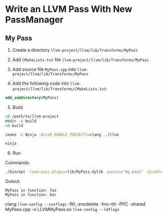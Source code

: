 # Write an LLVM Pass With New PassManager

## My Pass

1. Create a directory `llvm-project/llvm/lib/Transforms/MyPass`
2. Add `CMakeLists.txt` file `llvm-project/llvm/lib/Transforms/MyPass`
3. Add source file `MyPass.cpp` into `llvm-project/llvm/lib/Transforms/MyPass`

4. Add the following code into `llvm-project/llvm/lib/Transforms/CMakeLists.txt`:

```cmake
add_subdirectory(MyPass)
```

5. Build

```bash
cd /path/to/llvm-project
mkdir -p build
cd build

cmake -G Ninja -DLLVM_ENABLE_PROJECTS=clang ../llvm

ninja
```

6. Run

Commands:

```bash
./bin/opt -load-pass-plugin=lib/MyPass.dylib -passes="my-pass" -disable-output ../llvm/lib/Transforms/MyPass/Tests/Test.ll
```

Outout:

```
MyPass in function: foo
MyPass in function: bar
```


clang `llvm-config --cxxflags` -Wl,-znodelete -fno-rtti -fPIC -shared MyPass.cpp -o LLVMMyPass.so `llvm-config --ldflags`
